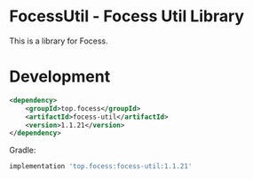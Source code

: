 # FocessUtil - Focess Util Library

This is a library for Focess.

# Development

```xml
<dependency>
    <groupId>top.focess</groupId>
    <artifactId>focess-util</artifactId>
    <version>1.1.21</version>
</dependency>
```

Gradle:

```gradle
implementation 'top.focess:focess-util:1.1.21'
```